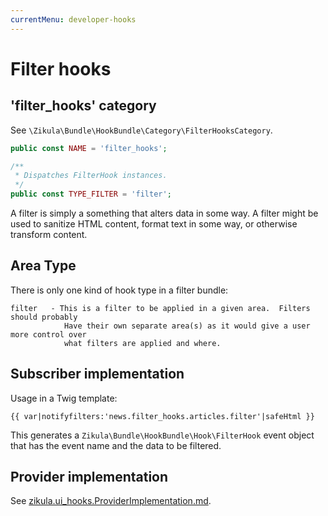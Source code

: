 ```yaml
---
currentMenu: developer-hooks
---
```

# Filter hooks

## 'filter_hooks' category

See `\Zikula\Bundle\HookBundle\Category\FilterHooksCategory`.

```php
public const NAME = 'filter_hooks';

/**
 * Dispatches FilterHook instances.
 */
public const TYPE_FILTER = 'filter';
```

A filter is simply a something that alters data in some way.
A filter might be used to sanitize HTML content, format text in some way, or otherwise transform content.

## Area Type

There is only one kind of hook type in a filter bundle:

```
filter   - This is a filter to be applied in a given area.  Filters should probably
            Have their own separate area(s) as it would give a user more control over
            what filters are applied and where.
```

## Subscriber implementation

Usage in a Twig template:

```twig
{{ var|notifyfilters:'news.filter_hooks.articles.filter'|safeHtml }}
```

This generates a `Zikula\Bundle\HookBundle\Hook\FilterHook` event object that has the event name and
the data to be filtered.

## Provider implementation

See [zikula.ui_hooks.ProviderImplementation.md](zikula.ui_hooks.ProviderImplementation.md).
